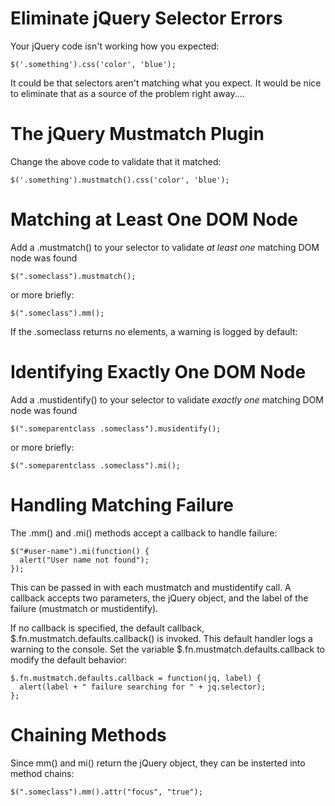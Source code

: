 Eliminate jQuery Selector Errors
================================

Your jQuery code isn't working how you expected:  

```
$('.something').css('color', 'blue');
```

It could be that selectors aren't matching what you expect.  It would be nice to eliminate that as a source of the problem right away....

The jQuery Mustmatch Plugin 
===========================

Change the above code to validate that it matched:

```
$('.something').mustmatch().css('color', 'blue');
```

Matching at Least One DOM Node
==============================
Add a .mustmatch() to your selector to validate _at least one_ matching DOM node was found

```
$(".someclass").mustmatch();
```

or more briefly:

```
$(".someclass").mm();
```

If the .someclass returns no elements, a warning is logged by default:

Identifying Exactly One DOM Node
================================
Add a .mustidentify() to your selector to validate _exactly one_ matching DOM node was found

```
$(".someparentclass .someclass").musidentify();
```

or more briefly:

```
$(".someparentclass .someclass").mi();
```

Handling Matching Failure
=========================
The .mm() and .mi() methods accept a callback to handle failure:

```
$("#user-name").mi(function() {
  alert("User name not found");
});
```

This can be passed in with each mustmatch and mustidentify call.  A callback accepts two parameters, the jQuery object, and the label of the failure (mustmatch or mustidentify).

If no callback is specified, the default callback, $.fn.mustmatch.defaults.callback() is invoked.  This default handler logs a warning to the console.  Set the variable $.fn.mustmatch.defaults.callback to modify the default behavior:

```
$.fn.mustmatch.defaults.callback = function(jq, label) {
  alert(label + " failure searching for " + jq.selector);
};
```

Chaining Methods
================
Since mm() and mi() return the jQuery object, they can be insterted into method chains:

```
$(".someclass").mm().attr("focus", "true");
```

